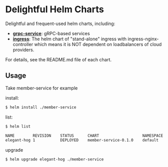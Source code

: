 # Delightful Helm Charts

Delightful and frequent-used helm charts, including:

- [**grpc-service**](charts/grpc-service): gRPC-based services
- [**ingress**](charts/ingress): The helm chart of "stand-alone" ingress with ingress-nginx-controller which means it is NOT dependent on loadbalancers of cloud providers.

For details, see the README.md file of each chart.

## Usage

Take member-service for example


install:

```sh
$ helm install ./member-service
```

list:

```sh
$ helm list

NAME       	REVISION	STATUS  	CHART               	NAMESPACE
elegant-hog	1       	DEPLOYED	member-service-0.1.0	default
```

upgrade

```sh
$ helm upgrade elegant-hog ./member-service
```
